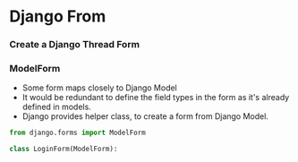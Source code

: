 # Django From

### Create a Django Thread Form 


### ModelForm
* Some form maps closely to Django Model
* It would be redundant to define the field types in the form as it's already defined in models.
* Django provides helper class, to create a form from Django Model.


```python
from django.forms import ModelForm

class LoginForm(ModelForm):

```
